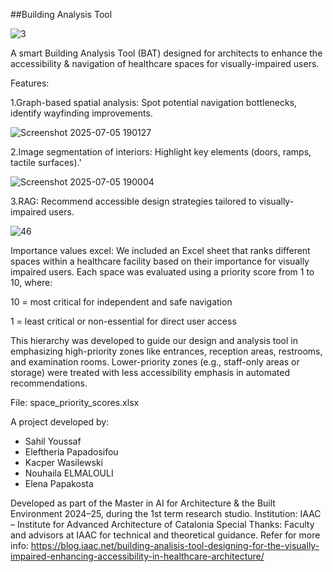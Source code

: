 ##Building Analysis Tool

![3](https://github.com/user-attachments/assets/31ea7642-e351-4705-bca2-d248adb6fbbd)

A smart Building Analysis Tool (BAT) designed for architects to enhance the accessibility & navigation of healthcare spaces for visually-impaired users.

Features: 

1.Graph-based spatial analysis: Spot potential navigation bottlenecks, identify wayfinding improvements.

![Screenshot 2025-07-05 190127](https://github.com/user-attachments/assets/37cd15bd-9c54-421d-9836-d74158d969a7)

2.Image segmentation of interiors: Highlight key elements (doors, ramps, tactile surfaces).'

![Screenshot 2025-07-05 190004](https://github.com/user-attachments/assets/e99fa282-6b6c-4493-b935-05bbaae85f01)

3.RAG: Recommend accessible design strategies tailored to visually-impaired users.

![46](https://github.com/user-attachments/assets/0f118610-ac3f-4724-8b26-c1f6f4731bd4)

Importance values excel: We included an Excel sheet that ranks different spaces within a healthcare facility based on their importance for visually impaired users. Each space was evaluated using a priority score from 1 to 10, where:

10 = most critical for independent and safe navigation

1 = least critical or non-essential for direct user access

This hierarchy was developed to guide our design and analysis tool in emphasizing high-priority zones like entrances, reception areas, restrooms, and examination rooms. Lower-priority zones (e.g., staff-only areas or storage) were treated with less accessibility emphasis in automated recommendations.

File: space_priority_scores.xlsx


A project developed by:

- Sahil Youssaf
- Eleftheria Papadosifou
- Kacper Wasilewski
- Nouhaila ELMALOULI
- Elena Papakosta

Developed as part of the Master in AI for Architecture & the Built Environment 2024–25, during the 1st term research studio. Institution: IAAC – Institute for Advanced Architecture of Catalonia Special Thanks: Faculty and advisors at IAAC for technical and theoretical guidance. Refer for more info: https://blog.iaac.net/building-analisis-tool-designing-for-the-visually-impaired-enhancing-accessibility-in-healthcare-architecture/
